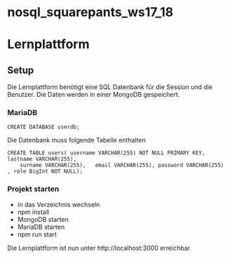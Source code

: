 # nosql_squarepants_ws17_18

# Lernplattform

## Setup
Die Lernplattform benötigt eine SQL Datenbank für die Session und die Benutzer. Die Daten werden in einer MongoDB gespeichert.

### MariaDB
```
CREATE DATABASE userdb;
```
Die Datenbank muss folgende Tabelle enthalten
```
CREATE TABLE users( username VARCHAR(255) NOT NULL PRIMARY KEY, lastname VARCHAR(255),
	surname VARCHAR(255),	email VARCHAR(255), password VARCHAR(255) , role BigInt NOT NULL);
```
### Projekt starten
* in das Verzeichnis wechseln
* npm install
* MongoDB starten
* MariaDB starten
* npm run start

Die Lernplattform ist nun unter http://localhost:3000 erreichbar